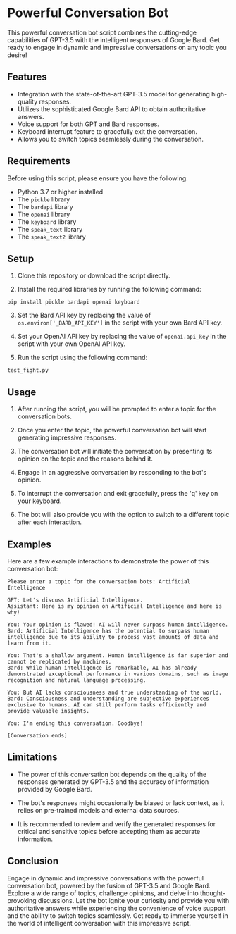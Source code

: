 # Powerful Conversation Bot

This powerful conversation bot script combines the cutting-edge capabilities of GPT-3.5 with the intelligent responses of Google Bard. Get ready to engage in dynamic and impressive conversations on any topic you desire!

## Features

- Integration with the state-of-the-art GPT-3.5 model for generating high-quality responses.
- Utilizes the sophisticated Google Bard API to obtain authoritative answers.
- Voice support for both GPT and Bard responses.
- Keyboard interrupt feature to gracefully exit the conversation.
- Allows you to switch topics seamlessly during the conversation.

## Requirements

Before using this script, please ensure you have the following:

- Python 3.7 or higher installed
- The `pickle` library
- The `bardapi` library
- The `openai` library
- The `keyboard` library
- The `speak_text` library
- The `speak_text2` library

## Setup

1. Clone this repository or download the script directly.

2. Install the required libraries by running the following command:

```shell
pip install pickle bardapi openai keyboard
```

3. Set the Bard API key by replacing the value of `os.environ['_BARD_API_KEY']` in the script with your own Bard API key.

4. Set your OpenAI API key by replacing the value of `openai.api_key` in the script with your own OpenAI API key.

5. Run the script using the following command:

```shell
test_fight.py
```

## Usage

1. After running the script, you will be prompted to enter a topic for the conversation bots.

2. Once you enter the topic, the powerful conversation bot will start generating impressive responses.

3. The conversation bot will initiate the conversation by presenting its opinion on the topic and the reasons behind it.

4. Engage in an aggressive conversation by responding to the bot's opinion.

5. To interrupt the conversation and exit gracefully, press the 'q' key on your keyboard.

6. The bot will also provide you with the option to switch to a different topic after each interaction.

## Examples

Here are a few example interactions to demonstrate the power of this conversation bot:

```shell
Please enter a topic for the conversation bots: Artificial Intelligence

GPT: Let's discuss Artificial Intelligence.
Assistant: Here is my opinion on Artificial Intelligence and here is why!

You: Your opinion is flawed! AI will never surpass human intelligence.
Bard: Artificial Intelligence has the potential to surpass human intelligence due to its ability to process vast amounts of data and learn from it.

You: That's a shallow argument. Human intelligence is far superior and cannot be replicated by machines.
Bard: While human intelligence is remarkable, AI has already demonstrated exceptional performance in various domains, such as image recognition and natural language processing.

You: But AI lacks consciousness and true understanding of the world.
Bard: Consciousness and understanding are subjective experiences exclusive to humans. AI can still perform tasks efficiently and provide valuable insights.

You: I'm ending this conversation. Goodbye!

[Conversation ends]
```

## Limitations

- The power of this conversation bot depends on the quality of the responses generated by GPT-3.5 and the accuracy of information provided by Google Bard.

- The bot's responses might occasionally be biased or lack context, as it relies on pre-trained models and external data sources.

- It is recommended to review and verify the generated responses for critical and sensitive topics before accepting them as accurate information.

## Conclusion

Engage in dynamic and impressive conversations with the powerful conversation bot, powered by the fusion of GPT-3.5 and Google Bard. Explore a wide range of topics, challenge opinions, and delve into thought-provoking discussions. Let the bot ignite your curiosity and provide you with authoritative answers while experiencing the convenience of voice support and the ability to switch topics seamlessly. Get ready to immerse yourself in the world of intelligent conversation with this impressive script.
